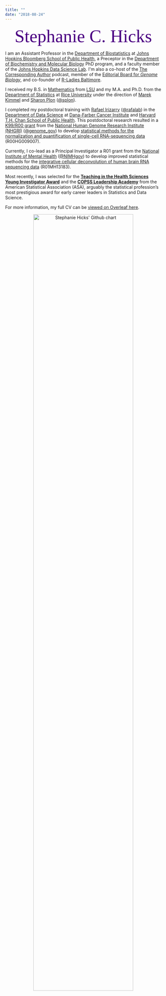 ```yaml
---
title: ""
date: "2018-08-24"
---
```


<center><font color="#4B0082"><font style="font-size:6vw"><font face='Great Vibes'>Stephanie C. Hicks</font></font></font></center>

I am an Assistant Professor in the [Department of Biostatistics](https://www.jhsph.edu/departments/biostatistics/) at [Johns Hopkins Bloomberg School of Public Health](https://www.jhsph.edu), a Preceptor in the [Department of Biochemistry and Molecular Biology](http://www.jhu-bmb-phd.org/faculty/stephanie-hicks) PhD program, and a faculty member of the [Johns Hopkins Data Science Lab](http://jhudatascience.org). I'm also a co-host of the [The Corresponding Author](https://twitter.com/CorrespondAuth) podcast, member of the [Editorial Board for _Genome Biology_](https://genomebiology.biomedcentral.com/about/editorial-board), and co-founder of [R-Ladies Baltimore](https://www.meetup.com/rladies-baltimore/). 

I received my B.S. in [Mathematics](https://www.math.lsu.edu) from [LSU](https://www.lsu.edu) and my M.A. and Ph.D. from the [Department of Statistics](http://statistics.rice.edu) at [Rice University](http://www.rice.edu) under the direction of [Marek Kimmel](https://profiles.rice.edu/faculty/marek-kimmel) and [Sharon Plon](https://www.bcm.edu/people-search/sharon-plon-28865) ([@splon](https://twitter.com/splon)). 

I completed my postdoctoral training with [Rafael Irizarry](http://rafalab.dfci.harvard.edu) ([@rafalab](https://twitter.com/rafalab)) in the [Department of Data Science](https://ds.dfci.harvard.edu/) at [Dana-Farber Cancer Institute](http://www.dana-farber.org) and [Harvard T.H. Chan School of Public Health](http://www.hsph.harvard.edu/biostatistics). This postdoctoral research resulted in a [K99/R00 grant](https://grants.nih.gov/grants/guide/pa-files/PA-16-077.html) from the [National Human Genome Research Institute (NHGRI)](https://www.genome.gov/) ([@genome_gov](https://twitter.com/genome_gov)) to develop [statistical methods for the normalization and quantification of single-cell RNA-sequencing data](https://projectreporter.nih.gov/project_info_description.cfm?aid=9243746&icde=32574421&ddparam=&ddvalue=&ddsub=&cr=1&csb=default&cs=ASC&pball=) (R00HG009007). 

Currently, I co-lead as a Principal Investigator a R01 grant from the [National Institute of Mental Health](https://www.nimh.nih.gov/) ([@NIMHgov](https://twitter.com/NIMHgov)) to develop improved statistical methods for the [integrative cellular deconvolution of human brain RNA sequencing data](https://reporter.nih.gov/search/qPVsXfCAiEWzTUirO5-Ppg/project-details/10138028#similar-Projects) (R01MH13183). 

Most recently, I was selected for the [**Teaching in the Health Sciences Young Investigator Award**](https://community.amstat.org/tshs/awards/younginvestigatoraward) and the [**COPSS Leadership Academy**](https://community.amstat.org/copss/awards/leadership-academy) from the American Statistical Association (ASA), arguably the statistical profession’s most prestigious award for early career leaders in Statistics and Data Science. 

For more information, my full CV can be [viewed on Overleaf here](https://www.overleaf.com/read/zkhjvkdbbpvv).

<center><img src="http://ghchart.rshah.org/4b0082/stephaniehicks" alt="Stephanie Hicks' Github chart" /, width = "80%", height = "80%"></a></center>